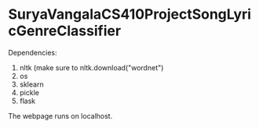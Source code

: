 # SuryaVangalaCS410ProjectSongLyricGenreClassifier
Dependencies: 
1) nltk (make sure to nltk.download("wordnet")
2) os
3) sklearn
4) pickle
5) flask

The webpage runs on localhost. 
